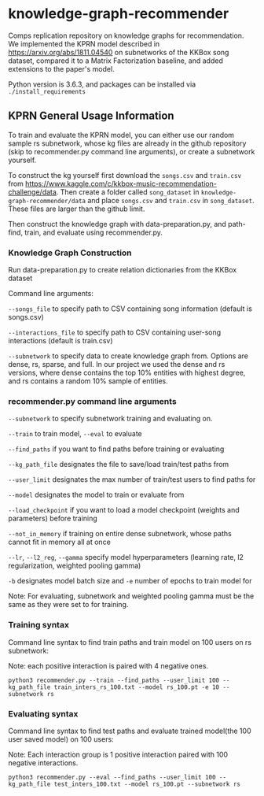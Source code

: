 # knowledge-graph-recommender
Comps replication repository on knowledge graphs for recommendation. We implemented the KPRN model described in https://arxiv.org/abs/1811.04540 on subnetworks of the KKBox song dataset, compared it to a Matrix Factorization baseline, and added extensions to the paper's model.

Python version is 3.6.3, and packages can be installed via `./install_requirements`

## KPRN General Usage Information
To train and evaluate the KPRN model, you can either use our random sample rs subnetwork, whose kg files are already in the github repository (skip to recommender.py command line arguments), or create a subnetwork yourself. 

To construct the kg yourself first download the `songs.csv` and `train.csv` from https://www.kaggle.com/c/kkbox-music-recommendation-challenge/data. Then create a folder called `song_dataset` in `knowledge-graph-recommender/data` and place `songs.csv` and `train.csv` in `song_dataset`. These files are larger than the github limit.

Then construct the knowledge graph with data-preparation.py, and path-find, train, and evaluate using recommender.py.

### Knowledge Graph Construction
Run data-preparation.py to create relation dictionaries from the KKBox dataset

Command line arguments:

`--songs_file` to specify path to CSV containing song information (default is songs.csv)

`--interactions_file` to specify path to CSV containing user-song interactions (default is train.csv)

`--subnetwork` to specify data to create knowledge graph from. Options are dense, rs, sparse, and full.
In our project we used the dense and rs versions, where dense contains the top 10% entities with highest degree, and rs contains a random 10% sample of entities.


### recommender.py command line arguments

`--subnetwork` to specify subnetwork training and evaluating on.

`--train` to train model, `--eval` to evaluate

`--find_paths` if you want to find paths before training or evaluating

`--kg_path_file` designates the file to save/load train/test paths from

`--user_limit` designates the max number of train/test users to find paths for

`--model` designates the model to train or evaluate from

`--load_checkpoint` if you want to load a model checkpoint (weights and parameters) before training

`--not_in_memory` if training on entire dense subnetwork, whose paths cannot fit in memory all at once

`--lr`, `--l2_reg`, `--gamma` specify model hyperparameters (learning rate, l2 regularization, weighted pooling gamma)

`-b` designates model batch size and `-e` number of epochs to train model for

Note: For evaluating, subnetwork and weighted pooling gamma must be the same as they were set to for training.

### Training syntax
Command line syntax to find train paths and train model on 100 users on rs subnetwork:

Note: each positive interaction is paired with 4 negative ones.

`python3 recommender.py --train --find_paths --user_limit 100 --kg_path_file train_inters_rs_100.txt --model rs_100.pt -e 10 --subnetwork rs`

### Evaluating syntax
Command line syntax to find test paths and evaluate trained model(the 100 user saved model) on 100 users:

Note: Each interaction group is 1 positive interaction paired with 100 negative interactions.

`python3 recommender.py --eval --find_paths --user_limit 100 --kg_path_file test_inters_100.txt --model rs_100.pt --subnetwork rs`
